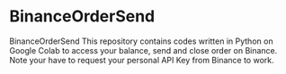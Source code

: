 # BinanceOrderSend
BinanceOrderSend This repository contains codes written in Python on Google Colab to access your balance, send and close order on Binance.  Note your have to request your personal API Key from Binance to work. 
